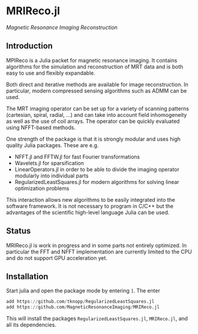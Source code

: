 # MRIReco.jl

*Magnetic Resonance Imaging Reconstruction*

## Introduction

MPIReco is a Julia packet for magnetic resonance imaging. It contains algorithms for the simulation and reconstruction of MRT data and is both easy to use and flexibly expandable.

Both direct and iterative methods are available for image reconstruction. In particular, modern compressed sensing algorithms such as ADMM can be used.

The MRT imaging operator can be set up for a variety of scanning patterns (cartesian, spiral, radial, ...) and can take into account field inhomogeneity as well as the use of coil arrays. The operator can be quickly evaluated using NFFT-based methods.

One strength of the package is that it is strongly modular and uses high quality Julia packages. These are e.g.
 * NFFT.jl and FFTW.jl for fast Fourier transformations
 * Wavelets.jl for sparsification
 * LinearOperators.jl in order to be able to divide the imaging operator modularly into individual parts
 * RegularizedLeastSquares.jl for modern algorithms for solving linear optimization problems

This interaction allows new algorithms to be easily integrated into the software framework. It is not necessary to program in C/C++ but the advantages of the scientific high-level language Julia can be used.

## Status

MRIReco.jl is work in progress and in some parts not entirely optimized. In particular the FFT and NFFT implementation are currently limited to the CPU and do not support
GPU acceleration yet.

## Installation

Start julia and open the package mode by entering `]`. The enter
```julia
add https://github.com/tknopp/RegularizedLeastSquares.jl
add https://github.com/MagneticResonanceImaging/MRIReco.jl
```
This will install the packages `RegularizedLeastSquares.jl`, `MRIReco.jl`, and all its dependencies.
